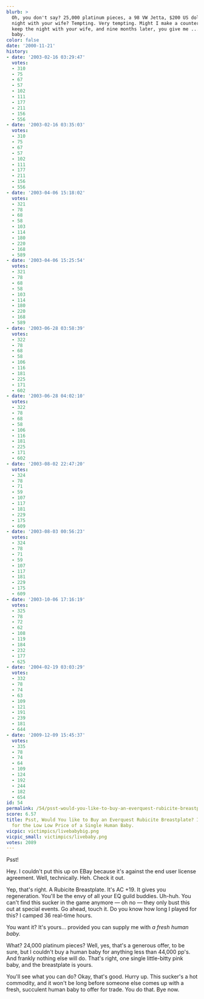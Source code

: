 ```yaml
---
blurb: >
  Oh, you don't say? 25,000 platinum pieces, a 98 VW Jetta, $200 US dollars, and a
  night with your wife? Tempting. Very tempting. Might I make a counteroffer? You
  keep the night with your wife, and nine months later, you give me ... a live human
  baby.
color: false
date: '2000-11-21'
history:
- date: '2003-02-16 03:29:47'
  votes:
  - 310
  - 75
  - 67
  - 57
  - 102
  - 111
  - 177
  - 211
  - 156
  - 556
- date: '2003-02-16 03:35:03'
  votes:
  - 310
  - 75
  - 67
  - 57
  - 102
  - 111
  - 177
  - 211
  - 156
  - 556
- date: '2003-04-06 15:18:02'
  votes:
  - 321
  - 78
  - 68
  - 58
  - 103
  - 114
  - 180
  - 220
  - 168
  - 589
- date: '2003-04-06 15:25:54'
  votes:
  - 321
  - 78
  - 68
  - 58
  - 103
  - 114
  - 180
  - 220
  - 168
  - 589
- date: '2003-06-28 03:58:39'
  votes:
  - 322
  - 78
  - 68
  - 58
  - 106
  - 116
  - 181
  - 225
  - 171
  - 602
- date: '2003-06-28 04:02:10'
  votes:
  - 322
  - 78
  - 68
  - 58
  - 106
  - 116
  - 181
  - 225
  - 171
  - 602
- date: '2003-08-02 22:47:20'
  votes:
  - 324
  - 78
  - 71
  - 59
  - 107
  - 117
  - 181
  - 229
  - 175
  - 609
- date: '2003-08-03 00:56:23'
  votes:
  - 324
  - 78
  - 71
  - 59
  - 107
  - 117
  - 181
  - 229
  - 175
  - 609
- date: '2003-10-06 17:16:19'
  votes:
  - 325
  - 78
  - 72
  - 62
  - 108
  - 119
  - 184
  - 232
  - 177
  - 625
- date: '2004-02-19 03:03:29'
  votes:
  - 332
  - 78
  - 74
  - 63
  - 109
  - 121
  - 191
  - 239
  - 181
  - 644
- date: '2009-12-09 15:45:37'
  votes:
  - 335
  - 78
  - 74
  - 64
  - 109
  - 124
  - 192
  - 244
  - 182
  - 654
id: 54
permalink: /54/psst-would-you-like-to-buy-an-everquest-rubicite-breastplate-it-can-be-yours-for-the-low-low-price-of-a-single-human-baby/
score: 6.57
title: Psst, Would You like to Buy an Everquest Rubicite Breastplate? It Can Be Yours
  for the Low Low Price of a Single Human Baby.
vicpic: victimpics/livebabybig.png
vicpic_small: victimpics/livebaby.png
votes: 2089
---
```


Psst!

Hey. I couldn't put this up on EBay because it's against the end user
license agreement. Well, technically. Heh. Check it out.

Yep, that's right. A Rubicite Breastplate. It's AC +19. It gives you
regeneration. You'll be the envy of all your EQ guild buddies. Uh-huh.
You can't find this sucker in the game anymore — oh no — they only
bust this out at special events. Go ahead, touch it. Do you know how
long I played for this? I camped 36 real-time hours.

You want it? It's yours... provided you can supply me with *a fresh
human baby.*

What? 24,000 platinum pieces? Well, yes, that's a generous offer, to be
sure, but I couldn't buy a human baby for anything less than 44,000
pp's. And frankly nothing else will do. That's right, one single
little-bitty pink baby, and the breastplate is yours.

You'll see what you can do? Okay, that's good. Hurry up. This sucker's a
hot commodity, and it won't be long before someone else comes up with a
fresh, succulent human baby to offer for trade. You do that. Bye now.